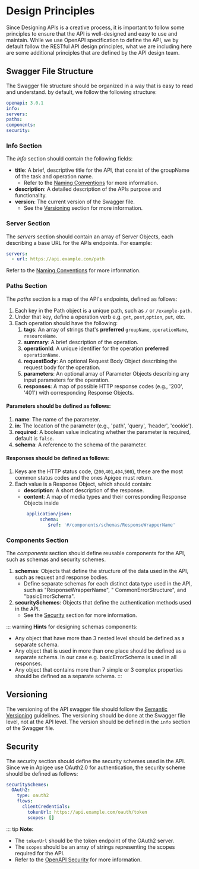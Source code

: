 # Design Principles
Since Designing APIs is a creative process, it is important to follow some principles to ensure that the API is well-designed and easy to use and maintain.
While we use OpenAPI specification to define the API, we by default follow the RESTful API design principles, 
what we are including here are some additional principles that are defined by the API design team.

## Swagger File Structure
The Swagger file structure should be organized in a way that is easy to read and understand.
by default, we follow the following structure:
```yaml
openapi: 3.0.1
info:
servers:
paths:
components:
security:
```

### Info Section

The *info* section should contain the following fields:

- **title**: A brief, descriptive title for the API, that consist of the groupName of the task and operation name.
  - Refer to the [Naming Conventions](1_naming.md) for more information.
- **description**: A detailed description of the APIs purpose and functionality.
- **version**: The current version of the Swagger file.
  - See the [Versioning](#versioning) section for more information.

### Server Section

The *servers* section should contain an array of Server Objects, each describing a base URL for the APIs endpoints. For
example:

```yaml
servers:
  - url: https://api.example.com/path
```
Refer to the [Naming Conventions](1_naming.md) for more information.

### Paths Section

The *paths* section is a map of the API's endpoints, defined as follows:

1. Each key in the Path object is a unique path, such as `/` or `/example-path`.
2. Under that key, define a operation verb e.g. `get`, `post`,`option`, `put`, etc.
3. Each operation should have the following:
    1. **tags**: An array of strings that's **preferred** `groupName`, `operationName`, `resourceName`.
    2. **summary**: A brief description of the operation.
    3. **operationId**: A unique identifier for the operation **preferred** `operationName`.
    4. **requestBody**: An optional Request Body Object describing the request body for the operation.
    5. **parameters**: An optional array of Parameter Objects describing any input parameters for the operation.
    6. **responses**: A map of possible HTTP response codes (e.g., '200', '401') with corresponding Response Objects.

#### **Parameters** should be defined as follows:

1. **name**: The name of the parameter.
2. **in**: The location of the parameter (e.g., 'path', 'query', 'header', 'cookie').
3. **required**: A boolean value indicating whether the parameter is required, default is `false`.
4. **schema**: A reference to the schema of the parameter.

#### **Responses** should be defined as follows:

1. Keys are the HTTP status code, (`200`,`401`,`404`,`500`), these are the most common status codes and the  ones Apigee must return.
2. Each value is a Response Object, which should contain:
    - **description**: A short description of the response.
    - **content**: A map of media types and their corresponding Response Objects inside
      ```yaml
       application/json:
            schema:
               $ref: '#/components/schemas/ResponseWrapperName'
        ``` 
      
### Components Section

The *components* section should define reusable components for the API, such as schemas and security schemes.

1. **schemas**: Objects that define the structure of the data used in the API, such as request and response bodies.
    - Define separate schemas for each distinct data type used in the API, such as "ResponseWrapperName", "
      CommonErrorStructure", and "basicErrorSchema".
2. **securitySchemes**: Objects that define the authentication methods used in the API.
   - See the [Security](#security) section for more information.

::: warning **Hints** for designing schemas components:
- Any object that have more than 3 nested level should be defined as a separate schema.
- Any object that is used in more than one place should be defined as a separate schema.
In our case e.g. basicErrorSchema is used in all responses.
- Any object that contains more than 7 simple or 3 complex properties should be defined as a separate schema.
:::

## Versioning
The versioning of the API swagger file should follow the [Semantic Versioning](https://semver.org/) guidelines.
The versioning should be done at the Swagger file level, not at the API level.
The version should be defined in the `info` section of the Swagger file.

## Security
The security section should define the security schemes used in the API.
Since we in Apigee use OAuth2.0 for authentication, the security scheme should be defined as follows:
```yaml
securitySchemes:
  OAuth2:
    type: oauth2
    flows:
      clientCredentials:
        tokenUrl: https://api.example.com/oauth/token
        scopes: []
```
::: tip **Note:**
- The `tokenUrl` should be the token endpoint of the OAuth2 server.
- The `scopes` should be an array of strings representing the scopes required for the API.
- Refer to the [OpenAPI Security](https://swagger.io/docs/specification/authentication/oauth2/) for more information.

